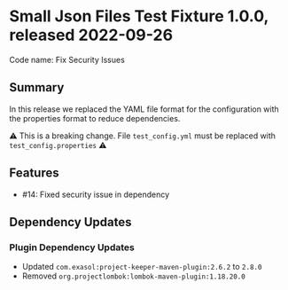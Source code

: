 # Small Json Files Test Fixture 1.0.0, released 2022-09-26

Code name: Fix Security Issues

## Summary

In this release we replaced the YAML file format for the configuration with the properties format to reduce dependencies.

⚠️ This is a breaking change. File `test_config.yml` must be replaced with `test_config.properties` ⚠️

## Features

* #14: Fixed security issue in dependency

## Dependency Updates

### Plugin Dependency Updates

* Updated `com.exasol:project-keeper-maven-plugin:2.6.2` to `2.8.0`
* Removed `org.projectlombok:lombok-maven-plugin:1.18.20.0`
